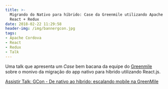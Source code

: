 ```yaml
---
title: >-
  Migrando do Nativo para híbrido: Case da Greenmile utilizando Apache Cordova +
  React + Redux
date: 2018-02-22 11:29:58
header-img: /img/bannergcon.jpg
tags:
- Apache Cordova
- React
- Redux
- Talk
---
```


Uma talk que apresenta um *Case* bem bacana da equipe do [Greenmile](http://greenmile.com/pt/greenmile/) sobre o monivo da migração do app nativo para híbrido utilizando React.js.

[Assistir Talk: GCon - De nativo ao híbrido: escalando mobile na GreenMile](https://www.infoq.com/br/presentations/de-nativo-ao-hibrido-escalando-mobile-na-greenmile?utm_campaign=infoq_content&utm_source=infoq&utm_medium=feed&utm_term=global)